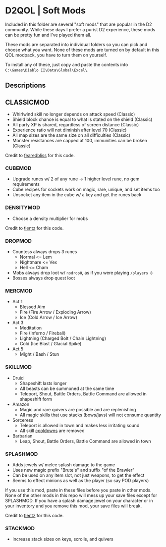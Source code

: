 # D2QOL | Soft Mods

Included in this folder are several "soft mods" that are popular in the D2 community.  While these days I prefer a purist D2 experience, these mods can be pretty fun and I've played them all.

These mods are separated into individual folders so you can pick and choose what you want.  None of these mods are turned on by default in this QOL modpack, you have to turn them on yourself.

To install any of these, just copy and paste the contents into ``C:\Games\Diablo II\Data\Global\Excel\``.

## Descriptions

## CLASSICMOD
- Whirlwind skill no longer depends on attack speed (Classic)
- Shield block chance is equal to what is stated on the shield (Classic)
- All party XP is shared, regardless of screen distance (Classic)
- Experience ratio will not diminish after level 70 (Classic)
- All map sizes are the same size on all difficulties (Classic)
- Monster resistances are capped at 100, immunities can be broken (Classic)

Credit to [fearedbliss](https://github.com/whipowill/Diablo-II--Vanilla-Frosting) for this code.

### CUBEMOD
- Upgrade runes w/ 2 of any rune -> 1 higher level rune, no gem requirements
- Cube recipes for sockets work on magic, rare, unique, and set items too
- Unsocket any item in the cube w/ a key and get the runes back

### DENSITYMOD
- Choose a density multiplier for mobs

Credit to [tlentz](https://github.com/tlentz/d2modmaker) for this code.

### DROPMOD
- Countess always drops 3 runes
	- Normal <= Lem
	- Nightmare <= Vex
	- Hell <= Cham
- Mobs always drop loot w/ ``nodrop0``, as if you were playing ``/players 8``
- Bosses always drop quest loot

### MERCMOD
- Act 1
	- Blessed Aim
	- Fire (Fire Arrow / Exploding Arrow)
	- Ice (Cold Arrow / Ice Arrow)
- Act 3
	- Meditation
	- Fire (Inferno / Fireball)
	- Lightning (Charged Bolt / Chain Lightning)
	- Cold (Ice Blast / Glacial Spike)
- Act 5
	- Might / Bash / Stun

### SKILLMOD
- Druid
	- Shapeshift lasts longer
	- All beasts can be summoned at the same time
	- Teleport, Shout, Battle Orders, Battle Command are allowed in shapeshift form
- Amazon
	- Magic and rare quivers are possible and are replenishing
	- All magic skills that use stacks (bows/javs) will not consume quantity
- Sorceress
	- Teleport is allowed in town and makes less irritating sound
	- All skill [cooldowns](https://diablo.fandom.com/wiki/Casting_Delay) are removed
- Barbarian
	- Leap, Shout, Battle Orders, Battle Command are allowed in town

### SPLASHMOD
- Adds jewels w/ melee splash damage to the game
- Uses new magic prefix "Brute's" and suffix "of the Brawler"
- Can be used on any item slot, not just weapons, to get the effect
- Seems to effect minions as well as the player (so say POD players)

If you use this mod, paste in these files before you paste in other mods.  None of the other mods in this repo will mess up your save files except for SPLASHMOD.  If you have a splash damage jewel on your character or in your inventory and you remove this mod, your save files will break.

Credit to [tlentz](https://github.com/tlentz/d2modmaker) for this code.

### STACKMOD
- Increase stack sizes on keys, scrolls, and quivers